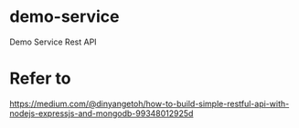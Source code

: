 # demo-service
Demo Service Rest API 

# Refer to 
https://medium.com/@dinyangetoh/how-to-build-simple-restful-api-with-nodejs-expressjs-and-mongodb-99348012925d
